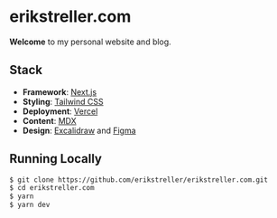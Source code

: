# erikstreller.com

**Welcome** to my personal website and blog.

## Stack

- **Framework**: [Next.js](https://nextjs.org/)
- **Styling**: [Tailwind CSS](https://tailwindcss.com/)
- **Deployment**: [Vercel](https://vercel.com)
- **Content**: [MDX](https://mdxjs.com/)
- **Design**: [Excalidraw](https://excalidraw.com/) and [Figma](https://figma.com/)

## Running Locally

```bash
$ git clone https://github.com/erikstreller/erikstreller.com.git
$ cd erikstreller.com
$ yarn
$ yarn dev
```
